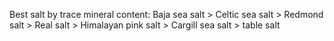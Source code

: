 Best salt by trace mineral content: Baja sea salt > Celtic sea salt > Redmond salt > Real salt > Himalayan pink salt > Cargill sea salt > table salt